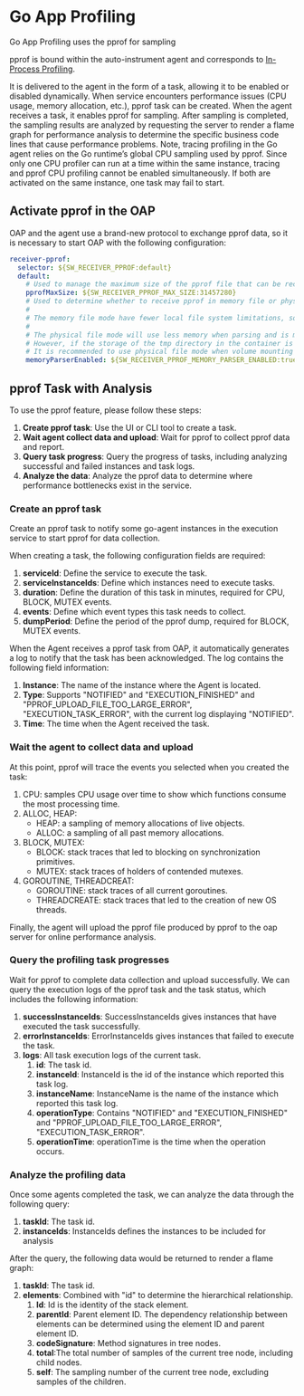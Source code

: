 # Go App Profiling

Go App Profiling uses the pprof for sampling

pprof is bound within the auto-instrument agent and corresponds to [In-Process Profiling](../../concepts-and-designs/profiling.md#in-process-profiling).

It is delivered to the agent in the form of a task, allowing it to be enabled or disabled dynamically.
When service encounters performance issues (CPU usage, memory allocation, etc.), pprof task can be created.
When the agent receives a task, it enables pprof for sampling.
After sampling is completed, the sampling results are analyzed by requesting the server to render a flame graph for performance 
analysis to determine the specific business code lines that cause performance problems.
Note, tracing profiling in the Go agent relies on the Go runtime’s global CPU sampling used by pprof.
Since only one CPU profiler can run at a time within the same instance, tracing and pprof CPU profiling cannot be enabled simultaneously.
If both are activated on the same instance, one task may fail to start.

## Activate pprof in the OAP
OAP and the agent use a brand-new protocol to exchange pprof data, so it is necessary to start OAP with the following configuration:

```yaml
receiver-pprof:
  selector: ${SW_RECEIVER_PPROF:default}
  default:
    # Used to manage the maximum size of the pprof file that can be received, the unit is Byte, default is 30M
    pprofMaxSize: ${SW_RECEIVER_PPROF_MAX_SIZE:31457280}
    # Used to determine whether to receive pprof in memory file or physical file mode
    #
    # The memory file mode have fewer local file system limitations, so they are by default. But it costs more memory.
    #
    # The physical file mode will use less memory when parsing and is more friendly to parsing large files.
    # However, if the storage of the tmp directory in the container is insufficient, the oap server instance may crash.
    # It is recommended to use physical file mode when volume mounting is used or the tmp directory has sufficient storage.
    memoryParserEnabled: ${SW_RECEIVER_PPROF_MEMORY_PARSER_ENABLED:true}
```

## pprof Task with Analysis

To use the pprof feature, please follow these steps:

1. **Create pprof task**: Use the UI or CLI tool to create a task.
2. **Wait agent collect data and upload**: Wait for pprof to collect pprof data and report.
3. **Query task progress**: Query the progress of tasks, including analyzing successful and failed instances and task logs.
4. **Analyze the data**: Analyze the pprof data to determine where performance bottlenecks exist in the service.

### Create an pprof task

Create an pprof task to notify some go-agent instances in the execution service to start pprof for data collection.

When creating a task, the following configuration fields are required:

1. **serviceId**: Define the service to execute the task.
2. **serviceInstanceIds**: Define which instances need to execute tasks.
3. **duration**: Define the duration of this task in minutes, required for CPU, BLOCK, MUTEX events.
4. **events**: Define which event types this task needs to collect.
5. **dumpPeriod**: Define the period of the pprof dump, required for BLOCK, MUTEX events.

When the Agent receives a pprof task from OAP, it automatically generates a log to notify that the task has been acknowledged. The log contains the following field information:

1. **Instance**: The name of the instance where the Agent is located.
2. **Type**: Supports "NOTIFIED" and "EXECUTION_FINISHED" and "PPROF_UPLOAD_FILE_TOO_LARGE_ERROR", "EXECUTION_TASK_ERROR", with the current log displaying "NOTIFIED".
3. **Time**: The time when the Agent received the task.

### Wait the agent to collect data and upload

At this point, pprof will trace the events you selected when you created the task:

1. CPU: samples CPU usage over time to show which functions consume the most processing time.
2. ALLOC, HEAP: 
	- HEAP: a sampling of memory allocations of live objects.
    - ALLOC: a sampling of all past memory allocations.
3. BLOCK, MUTEX: 
	- BLOCK: stack traces that led to blocking on synchronization primitives.
	- MUTEX: stack traces of holders of contended mutexes.
4. GOROUTINE, THREADCREAT:
	- GOROUTINE: stack traces of all current goroutines.
	- THREADCREATE: stack traces that led to the creation of new OS threads.

Finally, the agent will upload the pprof file produced by pprof to the oap server for online performance analysis.

### Query the profiling task progresses

Wait for pprof to complete data collection and upload successfully.
We can query the execution logs of the pprof task and the task status, which includes the following information:

1. **successInstanceIds**: SuccessInstanceIds gives instances that have executed the task successfully.
2. **errorInstanceIds**: ErrorInstanceIds gives instances that failed to execute the task.
3. **logs**: All task execution logs of the current task.
    1. **id**: The task id.
    2. **instanceId**: InstanceId is the id of the instance which reported this task log.
    3. **instanceName**: InstanceName is the name of the instance which reported this task log.
    4. **operationType**: Contains "NOTIFIED" and "EXECUTION_FINISHED" and "PPROF_UPLOAD_FILE_TOO_LARGE_ERROR", "EXECUTION_TASK_ERROR".
    5. **operationTime**: operationTime is the time when the operation occurs.

### Analyze the profiling data

Once some agents completed the task, we can analyze the data through the following query:

1. **taskId**: The task id.
2. **instanceIds**: InstanceIds defines the instances to be included for analysis

After the query, the following data would be returned to render a flame graph:
1. **taskId**: The task id.
2. **elements**: Combined with "id" to determine the hierarchical relationship.
   1. **Id**: Id is the identity of the stack element.
   2. **parentId**: Parent element ID. The dependency relationship between elements can be determined using the element ID and parent element ID.
   3. **codeSignature**: Method signatures in tree nodes.
   4. **total**:The total number of samples of the current tree node, including child nodes.
   5. **self**: The sampling number of the current tree node, excluding samples of the children.